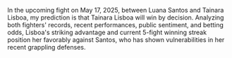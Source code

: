 In the upcoming fight on May 17, 2025, between Luana Santos and Tainara Lisboa, my prediction is that Tainara Lisboa will win by decision. Analyzing both fighters' records, recent performances, public sentiment, and betting odds, Lisboa's striking advantage and current 5-fight winning streak position her favorably against Santos, who has shown vulnerabilities in her recent grappling defenses.